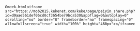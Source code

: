 `Gmeek-html<iframe src="https://mob2015.kekenet.com/keke/page/peiyin_share.php?id=d9aae561def06cd0cf3654be79bca530&appflag=0&autoplay=0" scrolling="no" border="0" frameborder="no" framespacing="0" allowfullscreen="true" width="100%" height="460px"></iframe>`
